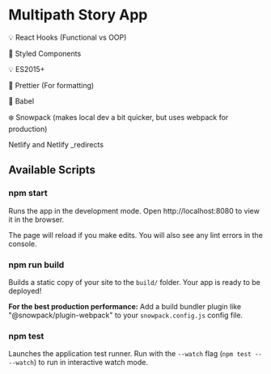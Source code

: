 # Multipath Story App

💡 React Hooks (Functional vs OOP)

💅 Styled Components

💡 ES2015+ 

💄 Prettier (For formatting)

💬 Babel

❄️ Snowpack (makes local dev a bit quicker, but uses webpack for production)

Netlify and Netlify _redirects

## Available Scripts

### npm start

Runs the app in the development mode.
Open http://localhost:8080 to view it in the browser.

The page will reload if you make edits.
You will also see any lint errors in the console.

### npm run build

Builds a static copy of your site to the `build/` folder.
Your app is ready to be deployed!

**For the best production performance:** Add a build bundler plugin like "@snowpack/plugin-webpack" to your `snowpack.config.js` config file.

### npm test

Launches the application test runner.
Run with the `--watch` flag (`npm test -- --watch`) to run in interactive watch mode.
